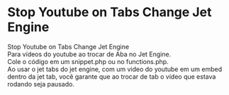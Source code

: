 # Stop Youtube on Tabs Change Jet Engine
Stop Youtube on Tabs Change Jet Engine <br>
Para vídeos do youtube ao trocar de Aba no Jet Engine. <br>
Cole o código em um snippet.php ou no functions.php.  <br>
Ao usar o jet tabs do jet engine, com um video do youtube em um embed dentro da jet tab, você garante que ao trocar de tab o vídeo que estava rodando seja pausado.
